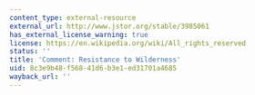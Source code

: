 ```yaml
---
content_type: external-resource
external_url: http://www.jstor.org/stable/3985061
has_external_license_warning: true
license: https://en.wikipedia.org/wiki/All_rights_reserved
status: ''
title: 'Comment: Resistance to Wilderness'
uid: 8c3e9b48-f568-41d6-b3e1-ed31701a4685
wayback_url: ''
---
```

